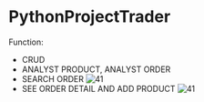 # PythonProjectTrader
Function: 
- CRUD
- ANALYST PRODUCT, ANALYST ORDER
- SEARCH ORDER
![41](https://user-images.githubusercontent.com/99375115/202906088-cb590265-ce1a-4098-aa0e-f52ac600e5d2.PNG)
- SEE ORDER DETAIL AND ADD PRODUCT
![41](https://user-images.githubusercontent.com/99375115/202906058-d3d9c328-7ee2-4eb8-8b2a-7b465b02048c.PNG)
